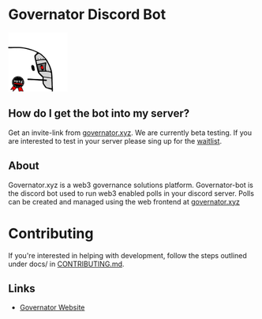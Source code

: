 # Governator Discord Bot  

![](assets/gov-bot_sm.png)

## How do I get the bot into my server?

Get an invite-link from [governator.xyz](https://www.governator.xyz). We are currently beta testing. If you are interested to test in your server please sing up for the [waitlist](https://www.governator.xyz/waitlist).

## About

Governator.xyz is a web3 governance solutions platform. Governator-bot is the discord bot used to run web3 enabled polls in your discord server. Polls can be created and managed using the web frontend at [governator.xyz](https://www.governator.xyz)

# Contributing

If you're interested in helping with development, follow the steps outlined under docs/
in [CONTRIBUTING.md](docs/CONTRIBUTING.md).

## Links

-   [Governator Website](https://www.governator.xyz)
